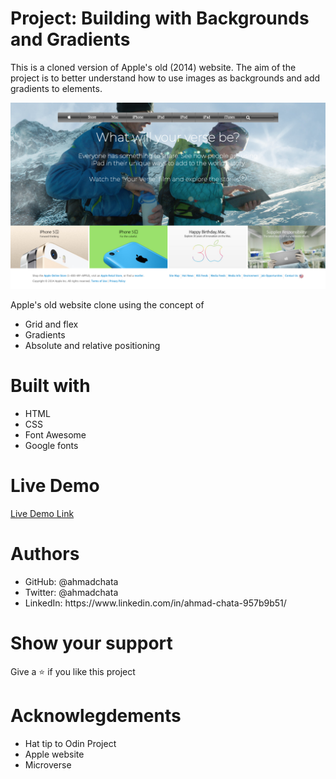 # Project: Building with Backgrounds and Gradients
This is a cloned version of Apple's old (2014) website. The aim of the project is to better understand how to use images as backgrounds and add gradients to elements.

<img src="img/screencapture.png" alt="screenshot">

Apple's old website clone using the concept of
<ul>
<li>Grid and flex</li>
<li>Gradients</li>
<li>Absolute and relative positioning</li>
</ul>

# Built with
<ul>
<li>HTML</li>
<li>CSS</li>
<li>Font Awesome</li>
<li>Google fonts</li>
</ul>

# Live Demo
<a href="https://raw.githack.com/ahmadchata/apple/feature-homepage.html">Live Demo Link</a>

# Authors
<ul>
<li>GitHub: @ahmadchata</li>
<li>Twitter: @ahmadchata</li>
<li>LinkedIn: https://www.linkedin.com/in/ahmad-chata-957b9b51/</li>
</ul>

# Show your support
Give a :star: if you like this project

# Acknowlegdements
<ul>
<li>Hat tip to Odin Project</li>
<li>Apple website</li>
<li>Microverse</li>
</ul>